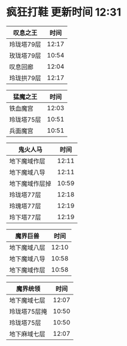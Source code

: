 # 疯狂打鞋 更新时间 12:31

| 叹息之王   | 时间    |
|--------|-------|
| 玲珑塔79层 | 12:17 |
| 玫珑塔79层 | 10:54 |
| 叹息回廊 | 12:04 |
| 玲珑拱79层 | 12:17 |

| 猛魔之王   | 时间    |
|--------|-------|
| 铁血魔宫 | 12:03 |
| 玲珑塔75层 | 10:51 |
| 兵面魔宫 | 10:51 |

| 鬼火人马   | 时间    |
|--------|-------|
| 地下魔域作层 | 12:11 |
| 地下魔域八导 | 12:11 |
| 地下魔域作层掉 | 10:59 |
| 玲珑塔77层 | 12:18 |
| 玲瑰塔77层 | 12:19 |
| 玲下塔77层 | 12:19 |

| 魔界巨兽   | 时间    |
|--------|-------|
| 地下魔域八层 | 12:10 |
| 地下魔域八导 | 10:58 |
| 地下魔域作层 | 10:58 |

| 魔界统领   | 时间    |
|--------|-------|
| 地下魔域七层 | 12:07 |
| 玲珑塔75层掩 | 10:50 |
| 玲珑塔75层 | 10:50 |
| 地下麻域七层 | 12:07 |